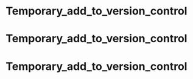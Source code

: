 # Temporary_add_to_version_control
# Temporary_add_to_version_control
# Temporary_add_to_version_control
